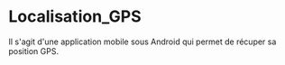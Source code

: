 # Localisation_GPS

Il s'agit d'une application mobile sous Android qui permet de récuper sa position GPS.

